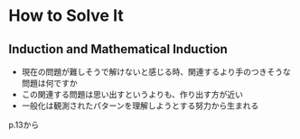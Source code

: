 # How to Solve It

## Induction and Mathematical Induction
- 現在の問題が難しそうで解けないと感じる時、関連するより手のつきそうな問題は何ですか
- この関連する問題は思い出すというよりも、作り出す方が近い
- 一般化は観測されたパターンを理解しようとする努力から生まれる

p.13から